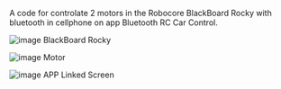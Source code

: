 A code for controlate 2 motors in the Robocore BlackBoard Rocky with bluetooth in cellphone on app Bluetooth RC Car Control.

![image](https://github.com/user-attachments/assets/b6e28839-f18f-4f98-866a-c990250507ca)
BlackBoard Rocky

![image](https://github.com/user-attachments/assets/b9f1c6a1-5c52-47ec-a085-b617b1dc0c75)
Motor

![image](https://github.com/user-attachments/assets/552a973e-4c73-4af6-8945-8b026aac7d29)
APP Linked Screen
